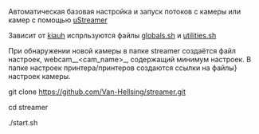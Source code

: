 Автоматическая базовая настройка и запуск потоков с камеры или камер с помощью [uStreamer](https://github.com/pikvm/ustreamer)

Зависит от [kiauh](https://github.com/th33xitus/kiauh) испрльзуются файлы [globals.sh](https://github.com/th33xitus/kiauh/blob/master/scripts/globals.sh) и [utilities.sh](https://github.com/th33xitus/kiauh/blob/master/scripts/utilities.sh)

При обнаружении новой камеры в папке streamer создаётся файл настроек, webcam\_<port>\_<cam_name>\_<by-path>, содержащий минимум настроек. В папке настроек принтера/принтеров создаются ссылки на файлы} настроек камеры.

git clone https://github.com/Van-Hellsing/streamer.git
  
cd streamer
  
./start.sh
